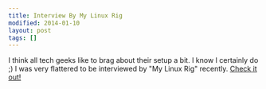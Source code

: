 ```yaml
---
title: Interview By My Linux Rig
modified: 2014-01-10
layout: post
tags: []
---
```



 I think all tech geeks like to brag about their setup a bit. I know I certainly do ;) I was very flattered to be interviewed by "My Linux Rig" recently. [Check it out!](https://www.mylinuxrig.com/post/64783739173/the-linux-setup-dale-hamel-operations-developer)
